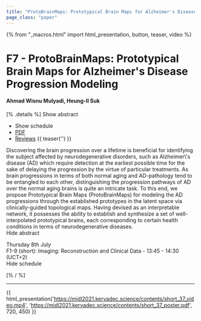 ```yaml
---
title: "ProtoBrainMaps: Prototypical Brain Maps for Alzheimer's Disease Progression Modeling"
page_class: "paper"
---
```


{% from "_macros.html" import html_presentation, button, teaser, video %}

# F7 - ProtoBrainMaps: Prototypical Brain Maps for Alzheimer's Disease Progression Modeling

#### Ahmad Wisnu Mulyadi, Heung-Il Suk

[% .details %]
<a class="toggle_visibility" data-selector=".abstract" data-level="3">Show abstract</a>
- <a class="toggle_visibility" data-selector=".schedule" data-level="3">Show schedule</a>
- <a href="https://openreview.net/pdf?id=O9EWFKXcXTU">PDF</a>
- <a href="https://openreview.net/forum?id=O9EWFKXcXTU">Reviews</a>
{{ teaser('') }}

<p>
    <span class="abstract">
        Discovering the brain progression over a lifetime is beneficial for identifying the subject affected by neurodegenerative disorders, such as Alzheimer\'s disease (AD) which require detection at the earliest possible time for the sake of delaying the progression by the virtue of particular treatments. As brain progressions in terms of both normal aging and AD-pathology tend to be entangled to each other, distinguishing the progression pathways of AD over the normal aging brains is quite an intricate task. To this end, we propose Prototypical Brain Maps (ProtoBrainMaps) for modeling the AD progressions through the established prototypes in the latent space via clinically-guided topological maps. Having devised as an interpretable network, it possesses the ability to establish and synthesize a set of well-interpolated prototypical brains, each corresponding to certain health conditions in terms of neurodegenerative diseases. 
        <br>
        <span class="actions"><a class="toggle_visibility" data-level="2">Hide abstract</a></span>
    </span>
</p>

<p>
    <span class="schedule">
         Thursday 8th July<br>F1-9 (short): Imaging: Reconstruction and Clinical Data - 13:45 - 14:30 (UCT+2)
        <br>
        <span class="actions"><a class="toggle_visibility" data-level="2">Hide schedule</a></span>
    </span>
</p>

[% / %]


---

{{ html_presentation('https://midl2021.kervadec.science/contents/short_37_video.mp4', 'https://midl2021.kervadec.science/contents/short_37_poster.pdf', 720, 450) }}
